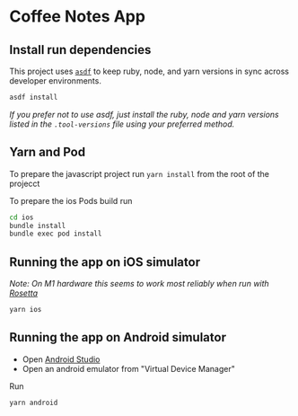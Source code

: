 # Coffee Notes App

## Install run dependencies
This project uses [`asdf`](https://github.com/asdf-vm/asdf) to keep ruby, node, and yarn versions in sync across developer environments.

```bash
asdf install
```

_If you prefer not to use asdf, just install the ruby, node and yarn versions listed in the `.tool-versions` file using your preferred method._ 

## Yarn and Pod
To prepare the javascript project run
`yarn install`
from the root of the projecct

To prepare the ios Pods build run
```bash
cd ios
bundle install
bundle exec pod install
```

## Running the app on iOS simulator
_Note: On M1 hardware this seems to work most reliably when run with [Rosetta](https://support.apple.com/en-us/HT211861)_
```bash
yarn ios
```

## Running the app on Android simulator
- Open [Android Studio](https://developer.android.com/studio/)
- Open an android emulator from "Virtual Device Manager"

Run
```bash
yarn android
```

